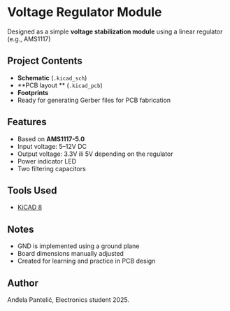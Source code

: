 # Voltage Regulator Module

Designed as a simple **voltage stabilization module** using a linear regulator (e.g., AMS1117)

## Project Contents

- **Schematic** (`.kicad_sch`)
- **PCB layout ** (`.kicad_pcb`)
- **Footprints**
- Ready for generating Gerber files for PCB fabrication

## Features

- Based on **AMS1117-5.0**
- Input voltage: 5–12V DC
- Output voltage: 3.3V ili 5V depending on the regulator
- Power indicator LED
- Two filtering capacitors
  
## Tools Used

- [KiCAD 8](https://www.kicad.org/)

## Notes

- GND is implemented using a ground plane
- Board dimensions manually adjusted
- Created for learning and practice in PCB design

## Author

Anđela Pantelić, Electronics student
2025.
